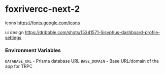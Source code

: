 # foxrivercc-next-2

icons
https://fonts.google.com/icons

ui design
https://dribbble.com/shots/15341571-Sisyphus-dashboard-profile-settings

### Environment Variables

`DATABASE_URL` - Prisma database URL
`BASE_DOMAIN` - Base URL/domain of the app for TRPC
